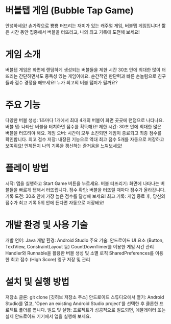 # 버블탭 게임 (Bubble Tap Game)
안녕하세요! 손가락으로 뿅뿅 터뜨리는 재미가 있는 캐주얼 게임, 버블탭 게임입니다! 짧은 시간 동안 집중해서 버블을 터뜨리고, 나의 최고 기록에 도전해 보세요!

# 게임 소개
버블탭 게임은 화면에 랜덤하게 생성되는 버블들을 제한 시간 30초 안에 최대한 많이 터뜨리는 간단하면서도 중독성 있는 게임이에요. 순간적인 판단력과 빠른 손놀림으로 친구들과 점수 경쟁을 해보세요! 누가 최고의 버블 탭퍼가 될까요?

# 주요 기능
다양한 버블 생성: 1초마다 1개에서 최대 4개의 버블이 화면 곳곳에 랜덤으로 나타나요.
버블 탭: 나타난 버블을 터치하면 점수를 획득해요!
제한 시간: 30초 안에 최대한 많은 버블을 터뜨려야 해요.
게임 오버: 시간이 모두 소진되면 게임이 종료되고 최종 점수를 확인합니다.
최고 점수 저장: 내장된 기능으로 역대 최고 점수 5개를 자동으로 저장하고 보여줘요! 언제든지 나의 기록을 갱신하는 즐거움을 느껴보세요!

# 플레이 방법
시작: 앱을 실행하고 Start Game 버튼을 누르세요.
버블 터뜨리기: 화면에 나타나는 버블들을 빠르게 탭해서 터뜨립니다.
점수 확인: 버블을 터뜨릴 때마다 점수가 올라갑니다.
기록 도전: 30초 안에 가장 높은 점수를 달성해 보세요!
최고 기록: 게임 종료 후, 당신의 점수가 최고 기록 5위 안에 든다면 자동으로 저장돼요!

# 개발 환경 및 사용 기술
개발 언어: Java
개발 환경: Android Studio
주요 기술:
안드로이드 UI 요소 (Button, TextView, ConstraintLayout 등)
CountDownTimer를 이용한 게임 시간 관리
Handler와 Runnable을 활용한 버블 생성 및 소멸 로직
SharedPreferences를 이용한 최고 점수 (High Score) 영구 저장 및 관리

# 설치 및 실행 방법
저장소 클론:
git clone [깃허브 저장소 주소]
안드로이드 스튜디오에서 열기:
Android Studio를 열고, 'Open an existing Android Studio project'를 선택한 후 클론한 프로젝트 폴더를 엽니다.
빌드 및 실행:
프로젝트가 성공적으로 빌드되면, 에뮬레이터 또는 실제 안드로이드 기기에서 앱을 실행해 보세요.
